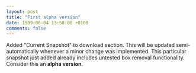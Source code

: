 ```yaml
---
layout: post
title: "First alpha version"
date: 1999-06-04 13:58:00 +0100
comments: false
---
```


Added "Current Snapshot" to download section. This will be updated semi-automatically whenever a minor change was implemented. This particular snapshot just added already includes untested box removal functionality. Consider this an **alpha version**.
